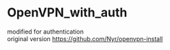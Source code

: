 # OpenVPN_with_auth
modified for authentication <br/>
original version https://github.com/Nyr/openvpn-install 
